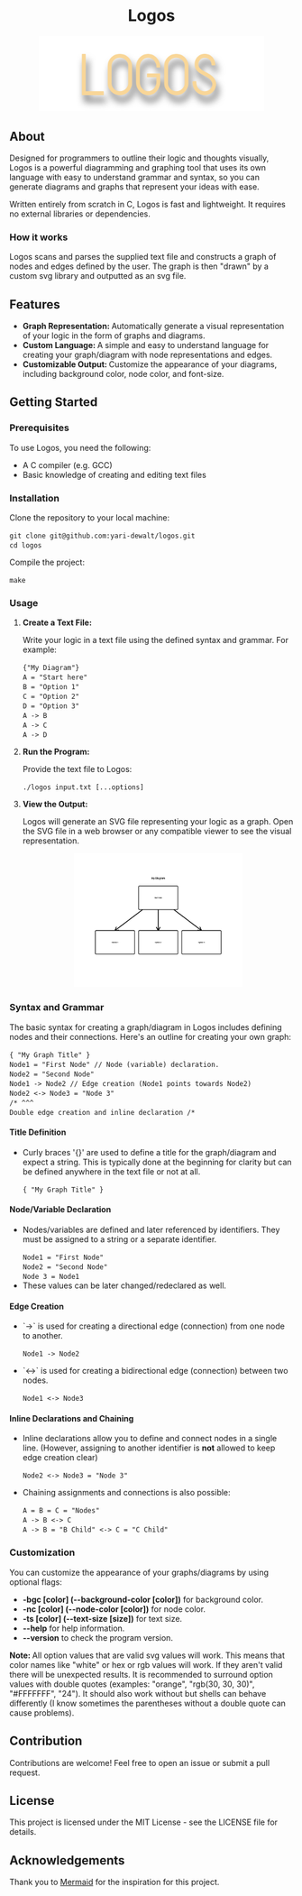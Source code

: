 <h1 align="center">Logos</h1>
<div align="center">
<img src="./assets/logos.png" width="400"></img>
</div>
<h2>About</h2>  
<p>Designed for programmers to outline their logic and thoughts visually, Logos is a powerful diagramming and graphing tool that uses its own language with easy to understand grammar and syntax, so you can generate diagrams and graphs that represent your ideas with ease.</p>
<p>Written entirely from scratch in C, Logos is fast and lightweight. It requires no external libraries or dependencies.</p>
<h3>How it works</h3>
<p>Logos scans and parses the supplied text file and constructs a graph of nodes and edges defined by the user. The graph is then "drawn" by a custom svg library and outputted as an svg file.
<h2>Features</h2>
<ul>
    <li><b>Graph Representation: </b>Automatically generate a visual representation of your logic in the form of graphs and diagrams.</li>
    <li><b>Custom Language: </b>A simple and easy to understand language for creating your graph/diagram with node representations and edges.</li>
    <li><b>Customizable Output: </b>Customize the appearance of your diagrams, including background color, node color, and font-size.</li>
</ul>
<h2>Getting Started</h2>
<h3>Prerequisites</h3>
<p>To use Logos, you need the following:</p>
<ul>
    <li>A C compiler (e.g. GCC)</li>
    <li>Basic knowledge of creating and editing text files</li>
</ul>
<h3>Installation</h3>
<p>Clone the repository to your local machine:</p>
<code>git clone git@github.com:yari-dewalt/logos.git
cd logos</code>
<p>Compile the project:</p>
<code>make</code>
<h3>Usage</h3>
<ol>
    <li>
        <p><b>Create a Text File:</b></p>
        <p>Write your logic in a text file using the defined syntax and grammar. For example:</p>
        <code>{"My Diagram"}
A = "Start here"
B = "Option 1"
C = "Option 2"
D = "Option 3"
A -> B
A -> C
A -> D</code>
    </li>
    <li>
    <p><b>Run the Program:</b></p>
    <p>Provide the text file to Logos:</p>
    <code>./logos input.txt [...options]</code>
    </li>
    <li>
    <p><b>View the Output:</b></p>
    <p>Logos will generate an SVG file representing your logic as a graph. Open the SVG file in a web browser or any compatible viewer to see the visual representation.</p>
    <div align="center">
        <img src="./assets/readmeimage1.svg" width="300"></img>
    </div>
</ol>
<h3>Syntax and Grammar</h3>
<p>The basic syntax for creating a graph/diagram in Logos includes defining nodes and their connections. Here's an outline for creating your own graph:</p>
<code>{ "My Graph Title" }
Node1 = "First Node" // Node (variable) declaration.
Node2 = "Second Node"
Node1 -> Node2 // Edge creation (Node1 points towards Node2)
Node2 <-> Node3 = "Node 3"
/* ^^^
Double edge creation and inline declaration /*</code>
<h4>Title Definition</h4>
<ul>
<li><p>Curly braces '{}' are used to define a title for the graph/diagram and expect a string. This is typically done at the beginning for clarity but can be defined anywhere in the text file or not at all.</p>
<code>{ "My Graph Title" }</code>
</li>
</ul>
<h4>Node/Variable Declaration</h4>
<ul>
<li><p>Nodes/variables are defined and later referenced by identifiers. They must be assigned to a string or a separate identifier.</p>
<code>Node1 = "First Node"
Node2 = "Second Node"
Node 3 = Node1</code>
</li>
<li>These values can be later changed/redeclared as well.
</ul>
<h4>Edge Creation</h4>
<ul>
<li><p>`->` is used for creating a directional edge (connection) from one node to another.</p>
<code>Node1 -> Node2</code>
</li>
<li><p>`<->` is used for creating a bidirectional edge (connection) between two nodes.</p>
<code>Node1 <-> Node3</code>
</li>
</ul>
<h4>Inline Declarations and Chaining</h4>
<ul>
<li><p>Inline declarations allow you to define and connect nodes in a single line. (However, assigning to another identifier is <b>not</b> allowed to keep edge creation clear)</p>
<code>Node2 <-> Node3 = "Node 3"</code>
<li><p>Chaining assignments and connections is also possible:</p>
<code>A = B = C = "Nodes"
A -> B <-> C
A -> B = "B Child" <-> C = "C Child"
</code>
</li>
</ul>
<h3>Customization</h3>
<p>You can customize the appearance of your graphs/diagrams by using optional flags:</p>
<ul>
    <li><b>-bgc [color] (--background-color [color])</b> for background color.</li>
    <li><b>-nc [color] (--node-color [color])</b> for node color.</li>
    <li><b>-ts [color] (--text-size [size])</b> for text size.</li>
    <li><b>--help</b> for help information.</li>
    <li><b>--version</b> to check the program version.</li>
</ul>
<p><b>Note: </b>All option values that are valid svg values will work. This means that color names like "white" or hex or rgb values will work. If they aren't valid there will be unexpected results. It is recommended to surround option values with double quotes (examples: "orange", "rgb(30, 30, 30)", "#FFFFFFF", "24"). It should also work without but shells can behave differently (I know sometimes the parentheses without a double quote can cause problems).</p>
<h2>Contribution</h2>
<p>Contributions are welcome! Feel free to open an issue or submit a pull request.</p>
<h2>License</h2>
<p>This project is licensed under the MIT License - see the LICENSE file for details.</p>
<h2>Acknowledgements</h2>
<p>Thank you to <a href="https://github.com/mermaid-js/mermaid">Mermaid</a> for the inspiration for this project.</p>
